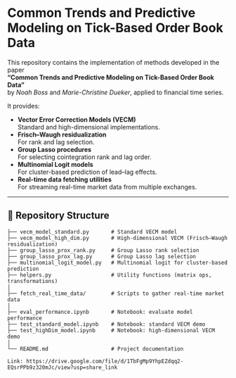 # Common Trends and Predictive Modeling on Tick-Based Order Book Data

This repository contains the implementation of methods developed in the paper  
**“Common Trends and Predictive Modeling on Tick-Based Order Book Data”**  
by *Noah Boss* and *Marie-Christine Dueker*, applied to financial time series. 

It provides:

- **Vector Error Correction Models (VECM)**  
  Standard and high-dimensional implementations.
- **Frisch–Waugh residualization**  
  For rank and lag selection.
- **Group Lasso procedures**  
  For selecting cointegration rank and lag order.
- **Multinomial Logit models**  
  For cluster-based prediction of lead–lag effects.
- **Real-time data fetching utilities**  
  For streaming real-time market data from multiple exchanges.

---

## 📂 Repository Structure

```text
├── vecm_model_standard.py       # Standard VECM model
├── vecm_model_high_dim.py       # High-dimensional VECM (Frisch–Waugh residualization)
├── group_lasso_prox_rank.py     # Group Lasso rank selection
├── group_lasso_prox_lag.py      # Group Lasso lag selection
├── multinomial_logit_model.py   # Multinomial logit for cluster-based prediction
├── helpers.py                   # Utility functions (matrix ops, transformations)
│
├── fetch_real_time_data/        # Scripts to gather real-time market data
│
├── eval_performance.ipynb       # Notebook: evaluate model performance
├── test_standard_model.ipynb    # Notebook: standard VECM demo
├── test_highDim_model.ipynb     # Notebook: high-dimensional VECM demo
│
└── README.md                    # Project documentation

Link: https://drive.google.com/file/d/1TbFgMp9YhpEZdqq2-EQsrPPb9z320mJc/view?usp=share_link
